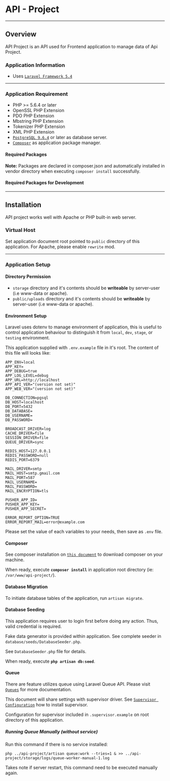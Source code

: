 # API - Project

----------

## Overview

API Project is an API used for Frontend application to manage data of Api Project.

### Application Information

* Uses [`Laravel Framework 5.4`](https://laravel.com/docs/5.4/)

----------

### Application Requirement

* PHP >= 5.6.4 or later
* OpenSSL PHP Extension
* PDO PHP Extension
* Mbstring PHP Extension
* Tokenizer PHP Extension
* XML PHP Extension
* [`PostgreSQL 9.6.4`](https://www.postgresql.org/docs/9.6/static/release-9-6-4.html) or later as database server.
* [`Composer`](https://getcomposer.org/) as application package manager.

#### Required Packages

**Note:** Packages are declared in composer.json and automatically installed in vendor directory when executing `composer install` successfully.

#### Required Packages for Development


----------

## Installation

API project works well with Apache or PHP built-in web server.

### Virtual Host

Set application document root pointed to `public` directory of this application.
For Apache, please enable `rewrite` mod.

----------

### Application Setup

#### Directory Permission
* `storage` directory and it's contents should be **writeable** by server-user (i.e www-data or apache).
* `public/uploads` directory and it's contents should be **writeable** by server-user (i.e www-data or apache).

#### Environment Setup

Laravel uses dotenv to manage environment of application, this is useful to control application behaviour to distinguish it from `local`, `dev`, `stage`, or `testing` environment.

This application supplied with `.env.example` file in it's root. The content of this file will looks like:
```
APP_ENV=local
APP_KEY=
APP_DEBUG=true
APP_LOG_LEVEL=debug
APP_URL=http://localhost
APP_API_VER="(version not set)"
APP_WEB_VER="(version not set)"

DB_CONNECTION=pgsql
DB_HOST=localhost
DB_PORT=5432
DB_DATABASE=
DB_USERNAME=
DB_PASSWORD=

BROADCAST_DRIVER=log
CACHE_DRIVER=file
SESSION_DRIVER=file
QUEUE_DRIVER=sync

REDIS_HOST=127.0.0.1
REDIS_PASSWORD=null
REDIS_PORT=6379

MAIL_DRIVER=smtp
MAIL_HOST=smtp.gmail.com
MAIL_PORT=587
MAIL_USERNAME=
MAIL_PASSWORD=
MAIL_ENCRYPTION=tls

PUSHER_APP_ID=
PUSHER_APP_KEY=
PUSHER_APP_SECRET=

ERROR_REPORT_OPTION=TRUE
ERROR_REPORT_MAIL=error@example.com

```

Please set the value of each variables to your needs, then save as `.env` file.

#### Composer

See composer installation on [`this document`](https://getcomposer.org/doc/00-intro.md) to download composer on your machine.

When ready, execute **`composer install`** in application root directory (ie: `/var/www/api-project/`).

#### Database Migration

To initiate database tables of the application, run `artisan migrate`.

#### Database Seeding

This application requires user to login first before doing any action. Thus, valid credential is required.

Fake data generator is provided within application. See complete seeder in `database/seeds/DatabaseSeeder.php`.

See `DatabaseSeeder.php` file for details.

When ready, execute **`php artisan db:seed`**.

#### Queue

There are feature utilizes queue using Laravel Queue API. Please visit [`Queues`](https://laravel.com/docs/5.4/queues) for more documentation.

This document will share settings with supervisor driver. See [`Supervisor Configuration`](https://laravel.com/docs/5.4/queues#supervisor-configuration) how to install supervisor.

Configuration for supervisor included in `.supervisor.example` on root directory of this application.

##### Running Queue Manually (without service)

Run this command if there is no service installed:

`php ../api-project/artisan queue:work --tries=1 & >> ../api-project/storage/logs/queue-worker-manual-1.log`

Takes note if server restart, this command need to be executed manually again.
